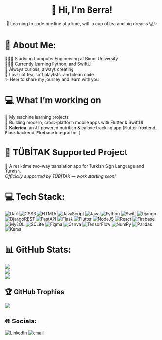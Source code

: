 <h1 align="center">🌸 Hi, I'm Berra! </h1>
<p align="center">
  🍵 Learning to code one line at a time, with a cup of tea and big dreams 💻✨
</p>

# 💫 About Me:
👩🏼‍🎓 Studying Computer Engineering at Biruni University<br>👩🏼‍💻 Currently learning Python, and SwiftUI<br>🌱 Always curious, always creating<br>🧁 Lover of tea, soft playlists, and clean code<br>✨ Here to share my journey and learn with you


# 💻 What I’m working on
🧠 My machine learning projects<br>
📱 Building modern, cross-platform mobile apps with Flutter & SwiftUI<br>
🍎 **Kalorica**: an AI-powered nutrition & calorie tracking app (Flutter frontend, Flask backend, Firebase integration, )
<!--
- 🎥 Coding content for Instagram (Reels!)
-->

# 🧠 TÜBİTAK Supported Project
🤟 A real-time two-way translation app for Turkish Sign Language and Turkish.  
  *Officially supported by TÜBİTAK — work starting soon!*



# 💻 Tech Stack:
![Dart](https://img.shields.io/badge/dart-%230175C2.svg?style=for-the-badge&logo=dart&logoColor=white) ![CSS3](https://img.shields.io/badge/css3-%231572B6.svg?style=for-the-badge&logo=css3&logoColor=white) ![HTML5](https://img.shields.io/badge/html5-%23E34F26.svg?style=for-the-badge&logo=html5&logoColor=white) ![JavaScript](https://img.shields.io/badge/javascript-%23323330.svg?style=for-the-badge&logo=javascript&logoColor=%23F7DF1E) ![Java](https://img.shields.io/badge/java-%23ED8B00.svg?style=for-the-badge&logo=openjdk&logoColor=white) ![Python](https://img.shields.io/badge/python-3670A0?style=for-the-badge&logo=python&logoColor=ffdd54) ![Swift](https://img.shields.io/badge/swift-F54A2A?style=for-the-badge&logo=swift&logoColor=white) ![Django](https://img.shields.io/badge/django-%23092E20.svg?style=for-the-badge&logo=django&logoColor=white) ![DjangoREST](https://img.shields.io/badge/DJANGO-REST-ff1709?style=for-the-badge&logo=django&logoColor=white&color=ff1709&labelColor=gray) ![FastAPI](https://img.shields.io/badge/FastAPI-005571?style=for-the-badge&logo=fastapi) ![Flask](https://img.shields.io/badge/flask-%23000.svg?style=for-the-badge&logo=flask&logoColor=white) ![Flutter](https://img.shields.io/badge/Flutter-%2302569B.svg?style=for-the-badge&logo=Flutter&logoColor=white) ![NodeJS](https://img.shields.io/badge/node.js-6DA55F?style=for-the-badge&logo=node.js&logoColor=white) ![React](https://img.shields.io/badge/react-%2320232a.svg?style=for-the-badge&logo=react&logoColor=%2361DAFB) ![Firebase](https://img.shields.io/badge/firebase-a08021?style=for-the-badge&logo=firebase&logoColor=ffcd34) ![MySQL](https://img.shields.io/badge/mysql-4479A1.svg?style=for-the-badge&logo=mysql&logoColor=white) ![SQLite](https://img.shields.io/badge/sqlite-%2307405e.svg?style=for-the-badge&logo=sqlite&logoColor=white) ![Figma](https://img.shields.io/badge/figma-%23F24E1E.svg?style=for-the-badge&logo=figma&logoColor=white) ![Canva](https://img.shields.io/badge/Canva-%2300C4CC.svg?style=for-the-badge&logo=Canva&logoColor=white) ![TensorFlow](https://img.shields.io/badge/TensorFlow-%23FF6F00.svg?style=for-the-badge&logo=TensorFlow&logoColor=white) ![NumPy](https://img.shields.io/badge/numpy-%23013243.svg?style=for-the-badge&logo=numpy&logoColor=white) ![Pandas](https://img.shields.io/badge/pandas-%23150458.svg?style=for-the-badge&logo=pandas&logoColor=white) ![Keras](https://img.shields.io/badge/Keras-%23D00000.svg?style=for-the-badge&logo=Keras&logoColor=white)  
# 📊 GitHub Stats:
![](https://github-readme-stats.vercel.app/api?username=codedbybell&theme=radical&hide_border=false&include_all_commits=false&count_private=false)<br/>
![](https://nirzak-streak-stats.vercel.app/?user=codedbybell&theme=radical&hide_border=false)<br/>
![](https://github-readme-stats.vercel.app/api/top-langs/?username=codedbybell&theme=radical&hide_border=false&include_all_commits=false&count_private=false&layout=compact)

## 🏆 GitHub Trophies
![](https://github-profile-trophy.vercel.app/?username=codedbybell&theme=radical&no-frame=false&no-bg=true&margin-w=4)

## 🌐 Socials:
[![LinkedIn](https://img.shields.io/badge/LinkedIn-%230077B5.svg?logo=linkedin&logoColor=white)](https://linkedin.com/in/berra-turan-797569254) [![email](https://img.shields.io/badge/Email-D14836?logo=gmail&logoColor=white)](mailto:trnberra@icloud.com) 

<!-- Proudly created with GPRM ( https://gprm.itsvg.in ) -->
